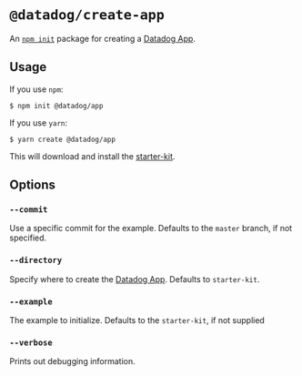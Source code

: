 
# `@datadog/create-app`

An [`npm init`][npm init] package for creating a [Datadog App][].

## Usage

If you use `npm`:

```Console
$ npm init @datadog/app
```

If you use `yarn`:

```Console
$ yarn create @datadog/app
```

This will download and install the [starter-kit][].

## Options

### `--commit`

Use a specific commit for the example.
Defaults to the `master` branch, if not specified.

### `--directory`

Specify where to create the [Datadog App][].
Defaults to `starter-kit`.

### `--example`

The example to initialize.
Defaults to the `starter-kit`, if not supplied

### `--verbose`

Prints out debugging information.

[datadog app]: https://docs.datadoghq.com/developers/datadog_apps
[npm init]: https://docs.npmjs.com/cli/v8/commands/npm-init
[starter-kit]: https://github.com/DataDog/apps/tree/master/examples/starter-kit

